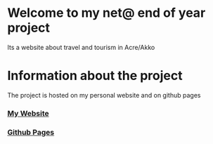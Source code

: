 # Welcome to my net@ end of year project

Its a website about travel and tourism in Acre/Akko



# Information about the project

The project is hosted on my personal website and on github pages

### [My Website](https://fuckyouthisdomainisdumbandplsdontlookatit.ru.com/tamir-neta)

### [Github Pages](https://s1522711.github.io/neta-end-web-project/)




